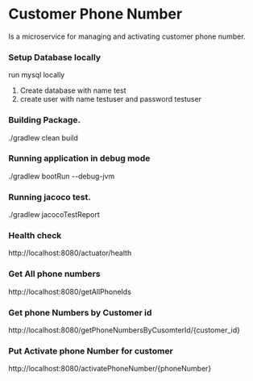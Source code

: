 # Customer Phone Number
Is a microservice for managing and activating customer phone number.

### Setup Database locally
run mysql locally
1. Create database with name test
2. create user with name testuser and password testuser

### Building Package.
./gradlew clean build

### Running application in debug mode
./gradlew bootRun --debug-jvm

### Running jacoco test.
./gradlew jacocoTestReport

### Health check
http://localhost:8080/actuator/health

### Get All phone numbers
http://localhost:8080/getAllPhoneIds   

### Get phone Numbers by Customer id
http://localhost:8080/getPhoneNumbersByCusomterId/{customer_id} 

### Put Activate phone Number for customer 
http://localhost:8080/activatePhoneNumber/{phoneNumber} 